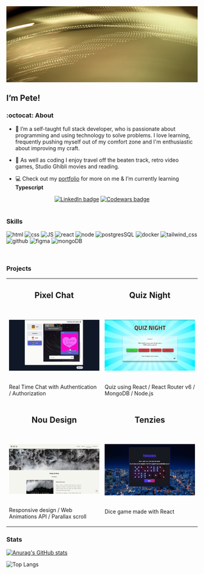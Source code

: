 <img src='./images/background-image.jpg' alt='banner' width='900' height='200' style='object-fit: cover;display: block;margin: 0 auto;' />



##  I’m Pete! 
 
### :octocat: About 
- 👀 I’m a self-taught full stack developer, who is passionate about programming and using technology to solve problems. I love learning, frequently pushing myself out of my comfort zone and I'm enthusiastic about improving my craft.

- 👾 As well as coding I enjoy travel off the beaten track, retro video games, Studio Ghibli movies and reading.

- :computer: Check out my [portfolio](https://peterpilkington.com) for more on me & I’m currently learning **Typescript**


<div align='center'>
<a href='https://www.linkedin.com/in/peter-pilkington-322262107/' target="_blank"><img src='https://img.shields.io/badge/LinkedIn-0077B5?style=for-the-badge&logo=linkedin&logoColor=white' alt='LinkedIn badge'></a>
<a href='https://www.codewars.com/users/Pete7891' target="_blank"><img src='https://img.shields.io/badge/Codewars-B1361E?style=for-the-badge&logo=Codewars&logoColor=white' alt='Codewars badge'></a>
</div>
<br>





### Skills
<p align='left'>
<img src='https://img.icons8.com/color/2x/html-5--v2.png' alt='html' height='50px'/>
<img src='https://img.icons8.com/color/2x/css3.png' alt='css' height='50px'/>
<img src='https://img.icons8.com/color/2x/javascript.png' alt='JS' height='50px'/>
<img src='https://img.icons8.com/plasticine/2x/react.png' alt='react' height='50px'/>
<img src='https://img.icons8.com/color/2x/nodejs.png' alt='node' height='50px'/>
<img src='https://img.icons8.com/color/2x/postgreesql.png' alt='postgresSQL' height='50px'/>
<img src='https://img.icons8.com/fluency/2x/docker.png' alt='docker' height='50px'/>
<img src="https://img.icons8.com/color/48/tailwind_css.png" alt="tailwind_css" height="50"/>
<img src='https://img.icons8.com/color-glass/2x/github.png' alt='github' height='50px'/>
<img src='https://img.icons8.com/color/2x/figma.png' alt='figma' height='50px'/>
<img src='https://img.icons8.com/color/344/mongodb.png' alt='mongoDB' height='50px'/>
</p> 
<br>



### Projects
<table align="center">
    <tr>
        <td valign="top" width="50%">
            <h2 align="center">Pixel Chat</h2>
            <br>
            <br>
            <div height='275'>
                <a href='https://pilks-pixel-chat.netlify.app/'><img width="100%" src="./images/chat-img.png" alt="chat screenshot" width="300" ></a>
            </div>
            <br>
            <p>Real Time Chat with Authentication / Authorization</p>
        </td>
        <td valign="top" width="50%">
            <h2 align="center">Quiz Night</h2>
            <br>
            <br>
            <div height='275'>
                <a href='https://pete-quiz-night.netlify.app/'><img width="100%" height='100%' src="./images/quiz-img.png" alt="Quiz screenshot"></a>
            </div>
            <br>
            <p>Quiz using React / React Router v6 / MongoDB / Node.js </p>
        </td>
    </tr>
    <tr>
        <td valign="top" width="50%">
            <h2 align="center">Nou Design</h2>
            <br>
            <br>
            <div height='275'>
                <a href='https://noudesignstudio.vercel.app/'><img width="100%" height='100%' src="./images/nou.png" alt="nou design screenshot"></a>
            </div>
            <br>
            <p>Responsive design / Web Animations API / Parallax scroll</p>
        </td>      
        <td valign="top" width="50%">
            <h2 align="center">Tenzies</h2>
            <br>
            <br>
            <div height='275'>
                <a href='https://pilks-pixel.github.io/Tenzies-game/'><img width="100%" src="./images/tenzies-img.png" alt="tenzies screenshot" width="300" ></a>
            </div>
            <br>
            <p>Dice game made with React</p>
        </td>
    </tr>
</table>

### Stats 

[![Anurag's GitHub stats](https://github-readme-stats.vercel.app/api?username=pilks-pixel&show_icons=true&theme=tokyonight)](https://github.com/anuraghazra/github-readme-stats)


![Top Langs](https://github-readme-stats.vercel.app/api/top-langs/?username=pilks-pixel&layout=compact&theme=tokyonight)





<!---
Pilks-pixel/Pilks-pixel is a ✨ special ✨ repository because its `README.md` (this file) appears on your GitHub profile.
You can click the Preview link to take a look at your changes.
--->
